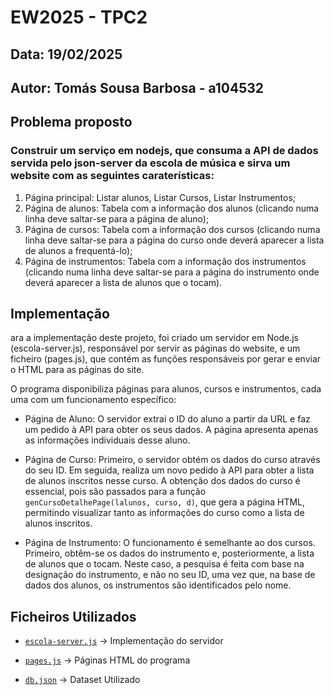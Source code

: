 # **EW2025 - TPC2**

## **Data:** 19/02/2025 

## **Autor:** Tomás Sousa Barbosa - a104532


## **Problema proposto**

 ### Construir um serviço em nodejs, que consuma a API de dados servida pelo json-server da escola de música e sirva um website com as seguintes caraterísticas:

1. Página principal: Listar alunos, Listar Cursos, Listar Instrumentos;
2. Página de alunos: Tabela com a informação dos alunos (clicando numa linha deve saltar-se para a página de aluno);
3. Página de cursos: Tabela com a informação dos cursos (clicando numa linha deve saltar-se para a página do curso onde deverá aparecer a lista de alunos a frequentá-lo);
4. Página de instrumentos: Tabela com a informação dos instrumentos (clicando numa linha deve saltar-se para a página do instrumento onde deverá aparecer a lista de alunos que o tocam).



## **Implementação**

ara a implementação deste projeto, foi criado um servidor em Node.js (escola-server.js), responsável por servir as páginas do website, e um ficheiro (pages.js), que contém as funções responsáveis por gerar e enviar o HTML para as páginas do site.

O programa disponibiliza páginas para alunos, cursos e instrumentos, cada uma com um funcionamento específico:

- Página de Aluno: O servidor extrai o ID do aluno a partir da URL e faz um pedido à API para obter os seus dados. A página apresenta apenas as informações individuais desse aluno.

- Página de Curso: Primeiro, o servidor obtém os dados do curso através do seu ID. Em seguida, realiza um novo pedido à API para obter a lista de alunos inscritos nesse curso. A obtenção dos dados do curso é essencial, pois são passados para a função `genCursoDetalhePage(lalunos, curso, d)`, que gera a página HTML, permitindo visualizar tanto as informações do curso como a lista de alunos inscritos.

- Página de Instrumento: O funcionamento é semelhante ao dos cursos. Primeiro, obtêm-se os dados do instrumento e, posteriormente, a lista de alunos que o tocam. Neste caso, a pesquisa é feita com base na designação do instrumento, e não no seu ID, uma vez que, na base de dados dos alunos, os instrumentos são identificados pelo nome.

## **Ficheiros Utilizados**

- [`escola-server.js`](https://github.com/a104532/EW2025-A104532/blob/main/TPC2%3A%20Escola%20de%20Musica/escola-server.js) → Implementação do servidor

- [`pages.js`](https://github.com/a104532/EW2025-A104532/blob/main/TPC2%3A%20Escola%20de%20Musica/pages.js) → Páginas HTML do programa

- [`db.json`](https://github.com/a104532/EW2025-A104532/blob/main/TPC2%3A%20Escola%20de%20Musica/db.json) → Dataset Utilizado
